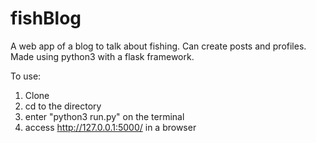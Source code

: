 # fishBlog
A web app of a blog to talk about fishing. Can create posts and profiles. Made using python3 with a flask framework.

To use:
  1. Clone
  2. cd to the directory
  3. enter "python3 run.py" on the terminal
  4. access http://127.0.0.1:5000/ in a browser

